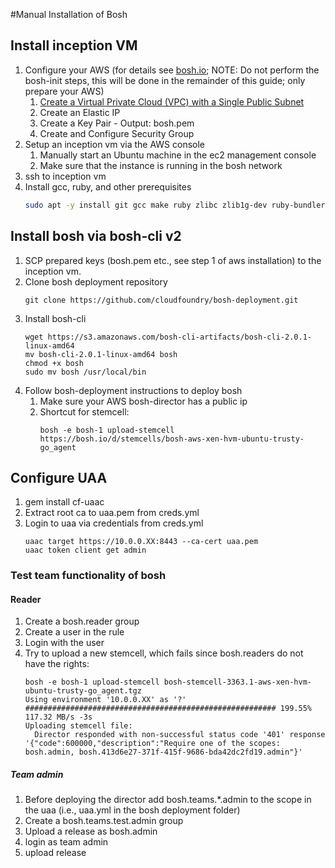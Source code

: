 #Manual Installation of Bosh

## Install inception VM ##

1. Configure your AWS (for details see [bosh.io](https://bosh.io/docs/init-aws.html); NOTE: Do not perform the bosh-init steps, this will be done in the remainder of this guide; only prepare your AWS)
    1. [Create a Virtual Private Cloud (VPC) with a Single Public Subnet](https://bosh.io/docs/init-aws.html#create-vpc) 
    1. Create an Elastic IP 
    1. Create a Key Pair - Output: bosh.pem
    1. Create and Configure Security Group
1. Setup an inception vm via the AWS console
    1. Manually start an Ubuntu machine in the ec2 management console
    1. Make sure that the instance is running in the bosh network
1. ssh to inception vm
1. Install gcc, ruby, and other prerequisites
    ```sh
    sudo apt -y install git gcc make ruby zlibc zlib1g-dev ruby-bundler ruby-dev build-essential patch libssl-dev bison openssl libreadline6 libreadline6-dev curl git-core libssl-dev libyaml-dev libxml2-dev autoconf libc6-dev ncurses-dev automake libtool
    ```
    
## Install bosh via bosh-cli v2
1. SCP prepared keys (bosh.pem etc., see step 1 of aws installation) to the inception vm.
1. Clone bosh deployment repository
   ```
   git clone https://github.com/cloudfoundry/bosh-deployment.git
    ```
1. Install bosh-cli
    ```
    wget https://s3.amazonaws.com/bosh-cli-artifacts/bosh-cli-2.0.1-linux-amd64
    mv bosh-cli-2.0.1-linux-amd64 bosh
    chmod +x bosh
    sudo mv bosh /usr/local/bin
    ```
1. Follow bosh-deployment instructions to deploy bosh
    1. Make sure your AWS bosh-director has a public ip 
    1. Shortcut for stemcell:
         ```
        bosh -e bosh-1 upload-stemcell https://bosh.io/d/stemcells/bosh-aws-xen-hvm-ubuntu-trusty-go_agent
        ```
        
## Configure UAA ##
1. gem install cf-uaac
1. Extract root ca to uaa.pem from creds.yml
1. Login to uaa via credentials from creds.yml
    ```
    uaac target https://10.0.0.XX:8443 --ca-cert uaa.pem
    uaac token client get admin
    ```
    
### Test team functionality of bosh ###

#### Reader ####
1. Create a bosh.reader group
1. Create a user in the rule
1. Login with the user
1. Try to upload a new stemcell, which fails since bosh.readers do not have the rights:
    ```
    bosh -e bosh-1 upload-stemcell bosh-stemcell-3363.1-aws-xen-hvm-ubuntu-trusty-go_agent.tgz 
    Using environment '10.0.0.XX' as '?'
    ######################################################## 199.55% 117.32 MB/s -3s
    Uploading stemcell file:
      Director responded with non-successful status code '401' response '{"code":600000,"description":"Require one of the scopes: bosh.admin, bosh.413d6e27-371f-415f-9686-bda42dc2fd19.admin"}'
    ```
    
##### Team admin #####
1. Before deploying the director add bosh.teams.*.admin to the scope in the uaa (i.e., uaa.yml in the bosh deployment folder)
1. Create a bosh.teams.test.admin group
1. Upload a release as bosh.admin
1. login as team admin
1. upload release
